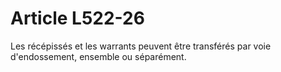 # Article L522-26

Les récépissés et les warrants peuvent être transférés par voie d'endossement, ensemble ou séparément.
